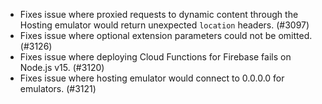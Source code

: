 - Fixes issue where proxied requests to dynamic content through the Hosting emulator would return unexpected `location` headers. (#3097)
- Fixes issue where optional extension parameters could not be omitted. (#3126)
- Fixes issue where deploying Cloud Functions for Firebase fails on Node.js v15. (#3120)
- Fixes issue where hosting emulator would connect to 0.0.0.0 for emulators. (#3121)
